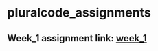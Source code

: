 # pluralcode_assignments

## Week_1 assignment link: [week_1](https://ugbedam7.github.io/pluralcode_assignments/)
